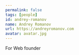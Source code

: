 ```yaml
---
permalink: false
tags: [people]
id: andrey-romanov
name: Andrey Romanov
url: https://andreyromanov.com
avatar: avatar.jpg
---
```

For Web founder

